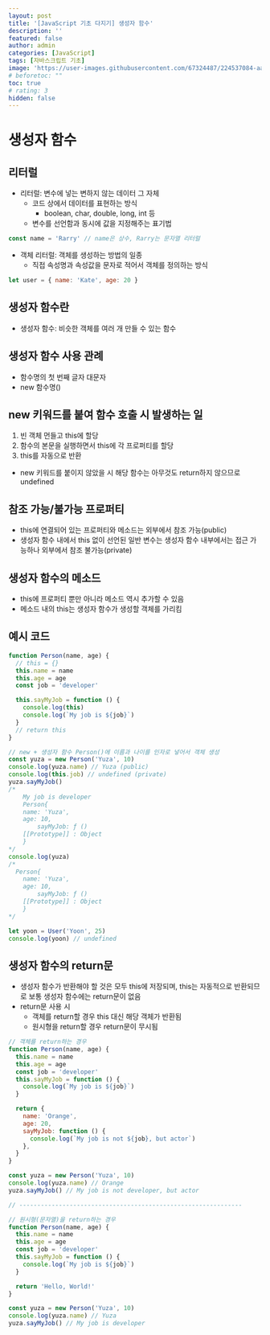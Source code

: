 ```yaml
---
layout: post
title: '[JavaScript 기초 다지기] 생성자 함수'
description: ''
featured: false
author: admin
categories: [JavaScript]
tags: [자바스크립트 기초]
image: 'https://user-images.githubusercontent.com/67324487/224537084-aa5c1422-e955-4a51-9105-77640b69ae99.png'
# beforetoc: ""
toc: true
# rating: 3
hidden: false
---
```


# 생성자 함수

## 리터럴

- 리터럴: 변수에 넣는 변하지 않는 데이터 그 자체
  - 코드 상에서 데이터를 표현하는 방식
    - boolean, char, double, long, int 등
  - 변수를 선언함과 동시에 값을 지정해주는 표기법

```jsx
const name = 'Rarry' // name은 상수, Rarry는 문자열 리터럴
```

- 객체 리터럴: 객체를 생성하는 방법의 일종
  - 직접 속성명과 속성값을 문자로 적어서 객체를 정의하는 방식

```jsx
let user = { name: 'Kate', age: 20 }
```

## 생성자 함수란

- 생성자 함수: 비슷한 객체를 여러 개 만들 수 있는 함수

## 생성자 함수 사용 관례

- 함수명의 첫 번째 글자 대문자
- new 함수명()

## new 키워드를 붙여 함수 호출 시 발생하는 일

1. 빈 객체 먼들고 this에 할당
2. 함수의 본문을 실행하면서 this에 각 프로퍼티를 할당
3. this를 자동으로 반환

- new 키워드를 붙이지 않았을 시 해당 함수는 아무것도 return하지 않으므로 undefined

## 참조 가능/불가능 프로퍼티

- this에 연결되어 있는 프로퍼티와 메소드는 외부에서 참조 가능(public)
- 생성자 함수 내에서 this 없이 선언된 일반 변수는 생성자 함수 내부에서는 접근 가능하나 외부에서 참조 불가능(private)

## 생성자 함수의 메소드

- this에 프로퍼티 뿐만 아니라 메소드 역시 추가할 수 있음
- 메소드 내의 this는 생성자 함수가 생성할 객체를 가리킴

## 예시 코드

```jsx
function Person(name, age) {
  // this = {}
  this.name = name
  this.age = age
  const job = 'developer'

  this.sayMyJob = function () {
    console.log(this)
    console.log(`My job is ${job}`)
  }
  // return this
}

// new + 생성자 함수 Person()에 이름과 나이를 인자로 넣어서 객체 생성
const yuza = new Person('Yuza', 10)
console.log(yuza.name) // Yuza (public)
console.log(this.job) // undefined (private)
yuza.sayMyJob()
/*
	My job is developer
	Person{
    name: 'Yuza',
    age: 10,
		sayMyJob: ƒ ()
    [[Prototype]] : Object  
	}
*/
console.log(yuza)
/*
  Person{
    name: 'Yuza',
    age: 10,
		sayMyJob: ƒ ()
    [[Prototype]] : Object  
	}
*/

let yoon = User('Yoon', 25)
console.log(yoon) // undefined
```

## 생성자 함수의 return문

- 생성자 함수가 반환해야 할 것은 모두 this에 저장되며, this는 자동적으로 반환되므로 보통 생성자 함수에는 return문이 없음
- return문 사용 시
  - 객체를 return할 경우 this 대신 해당 객체가 반환됨
  - 원시형을 return할 경우 return문이 무시됨

```jsx
// 객체를 return하는 경우
function Person(name, age) {
  this.name = name
  this.age = age
  const job = 'developer'
  this.sayMyJob = function () {
    console.log(`My job is ${job}`)
  }

  return {
    name: 'Orange',
    age: 20,
    sayMyJob: function () {
      console.log(`My job is not ${job}, but actor`)
    },
  }
}

const yuza = new Person('Yuza', 10)
console.log(yuza.name) // Orange
yuza.sayMyJob() // My job is not developer, but actor

// --------------------------------------------------------------

// 원시형(문자열)을 return하는 경우
function Person(name, age) {
  this.name = name
  this.age = age
  const job = 'developer'
  this.sayMyJob = function () {
    console.log(`My job is ${job}`)
  }

  return 'Hello, World!'
}

const yuza = new Person('Yuza', 10)
console.log(yuza.name) // Yuza
yuza.sayMyJob() // My job is developer
```

